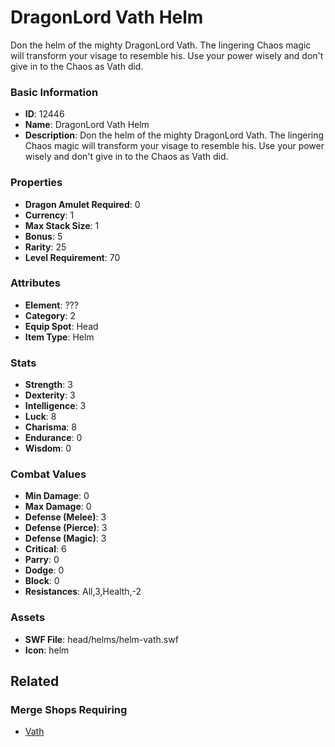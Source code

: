 # DragonLord Vath Helm

Don the helm of the mighty DragonLord Vath. The lingering Chaos magic will transform your visage to resemble his. Use your power wisely and don't give in to the Chaos as Vath did.

### Basic Information

- **ID**: 12446
- **Name**: DragonLord Vath Helm
- **Description**: Don the helm of the mighty DragonLord Vath. The lingering Chaos magic will transform your visage to resemble his. Use your power wisely and don&#039;t give in to the Chaos as Vath did.

### Properties

- **Dragon Amulet Required**: 0
- **Currency**: 1
- **Max Stack Size**: 1
- **Bonus**: 5
- **Rarity**: 25
- **Level Requirement**: 70

### Attributes

- **Element**: ???
- **Category**: 2
- **Equip Spot**: Head
- **Item Type**: Helm

### Stats

- **Strength**: 3
- **Dexterity**: 3
- **Intelligence**: 3
- **Luck**: 8
- **Charisma**: 8
- **Endurance**: 0
- **Wisdom**: 0

### Combat Values

- **Min Damage**: 0
- **Max Damage**: 0
- **Defense (Melee)**: 3
- **Defense (Pierce)**: 3
- **Defense (Magic)**: 3
- **Critical**: 6
- **Parry**: 0
- **Dodge**: 0
- **Block**: 0
- **Resistances**: All,3,Health,-2

### Assets

- **SWF File**: head/helms/helm-vath.swf
- **Icon**: helm

## Related

### Merge Shops Requiring

- [Vath](../merge-shops/206-vath.md)

